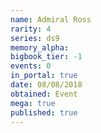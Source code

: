 ```yaml
---
name: Admiral Ross
rarity: 4
series: ds9
memory_alpha:
bigbook_tier: -1
events: 0
in_portal: true
date: 08/08/2018
obtained: Event
mega: true
published: true
---
```



